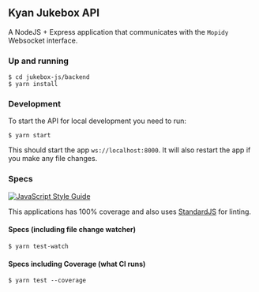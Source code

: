 ## Kyan Jukebox API

A NodeJS + Express application that communicates with the `Mopidy` Websocket interface.

### Up and running

```
$ cd jukebox-js/backend
$ yarn install
```

### Development

To start the API for local development you need to run:

`$ yarn start`

This should start the app  `ws://localhost:8000`. It will also restart the app if you make any file changes.

### Specs

[![JavaScript Style Guide](https://img.shields.io/badge/code_style-standard-brightgreen.svg)](https://standardjs.com)

This applications has 100% coverage and also uses [StandardJS](https://standardjs.com/) for linting.

#### Specs (including file change watcher)

`$ yarn test-watch`

#### Specs including Coverage (what CI runs)

`$ yarn test --coverage`
